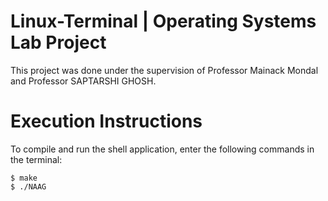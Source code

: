 # Linux-Terminal | Operating Systems Lab Project
This project was done under the supervision of Professor Mainack Mondal and Professor SAPTARSHI  GHOSH.
# Execution Instructions
To compile and run the shell application, enter the following commands in the terminal:
```
$ make
$ ./NAAG
```